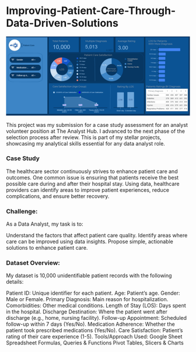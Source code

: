 # Improving-Patient-Care-Through-Data-Driven-Solutions
![Improving-Patient-Care-Through-Data-Driven-Solutions](patient%20care.png)

This project was my submission for a case study assessment for an analyst volunteer position at The Analyst Hub. I advanced to the next phase of the selection process after review.  This is part of my stellar projects, showcasing my analytical skills essential for any data analyst role.

### Case Study
The healthcare sector continuously strives to enhance patient care and outcomes. One common issue is ensuring that patients receive the best possible care during and after their hospital stay. Using data, healthcare providers can identify areas to improve patient experiences, reduce complications, and ensure better recovery.

### Challenge:
As a Data Analyst, my task is to:

Understand the factors that affect patient care quality.
Identify areas where care can be improved using data insights.
Propose simple, actionable solutions to enhance patient care.
 
### Dataset Overview:
My dataset is 10,000 unidentifiable patient records with the following details:

Patient ID: Unique identifier for each patient.
Age: Patient’s age.
Gender: Male or Female.
Primary Diagnosis: Main reason for hospitalization.
Comorbidities: Other medical conditions.
Length of Stay (LOS): Days spent in the hospital.
Discharge Destination: Where the patient went after discharge (e.g., home, nursing facility).
Follow-up Appointment: Scheduled follow-up within 7 days (Yes/No).
Medication Adherence: Whether the patient took prescribed medications (Yes/No).
Care Satisfaction: Patient’s rating of their care experience (1-5).
Tools/Approach Used:
Google Sheet
Spreadsheet Formulas, Queries & Functions
Pivot Tables, Slicers & Charts

